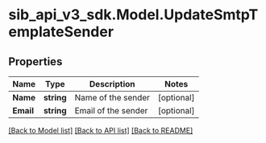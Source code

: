 # sib_api_v3_sdk.Model.UpdateSmtpTemplateSender
## Properties

Name | Type | Description | Notes
------------ | ------------- | ------------- | -------------
**Name** | **string** | Name of the sender | [optional] 
**Email** | **string** | Email of the sender | [optional] 

[[Back to Model list]](../README.md#documentation-for-models) [[Back to API list]](../README.md#documentation-for-api-endpoints) [[Back to README]](../README.md)

